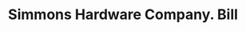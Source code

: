 ---
doi: 10.7916/D8QZ3P2H
date_other: '1897'
date_other_textual: '1897'
form: printed ephemera
genre:
- Invoices
name:
- Simmons Hardware Company
object_in_context_url: https://biggert.cul.columbia.edu/items/view/ave_biggert_00729
subject_hierarchical_geographic:
- St. Louis, Missouri, United States
subject_name:
- Simmons Hardware Company
title: Simmons Hardware Company. Bill
sort_title: Simmons Hardware Company. Bill
call_number: ave_biggert_00729
coordinates:
- 38.62722222222222,-90.19777777777779
pid: ave_biggert_00729
identifiers: ave_biggert_00729
thumbnail: https://derivativo-1.library.columbia.edu/iiif/2/ldpd:345594/full/!256,256/0/native.jpg
permalink: "/items/ave_biggert_00729/"
layout: iiif-image-page
---